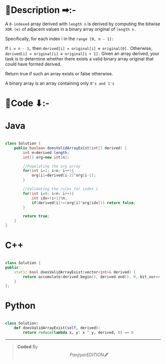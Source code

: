 # 📍Description ➡:-
<!-- Describe your first thoughts on how to solve this problem. -->
A `0-indexed` array derived with `length n` is derived by computing the bitwise `XOR (⊕)` of adjacent values in a binary array original of `length n.`

Specifically, for each index i in the `range [0, n - 1]:`

If `i = n - 1,` then `derived[i] = original[i] ⊕ original[0].`
Otherwise, `derived[i] = original[i] ⊕ original[i + 1].`
Given an array derived, your task is to determine whether there exists a valid binary array original that could have formed derived.

Return true if such an array exists or false otherwise.

A binary array is an array containing only `0's and 1's`


# 📝Code ⬇:-



# Java
```java []

class Solution {
    public boolean doesValidArrayExist(int[] derived) {
        int n=derived.length;
        int[] org=new int[n];

        //Populating the org array
        for(int i=1; i<n; i++){
            org[i]=derived[i-1]^org[i-1];
        }

        //Validating the rules for index i
        for(int i=0; i<n; i++){
            int idx=(i+1)%n;
            if(derived[i]!=(org[i]^org[idx])) return false;
        }

        return true;
    }
}

```

# C++
``` cpp []

class Solution {
public:
    static bool doesValidArrayExist(vector<int>& derived) {
        return accumulate(derived.begin(), derived.end(), 0, bit_xor<>())==0;
    }
};
```

# Python
``` python []

class Solution:
    def doesValidArrayExist(self, derived):
        return reduce(lambda x, y: x ^ y, derived, 0) == 0
```

---

>    **Coded** By $$Panjiyar EDITION 🖋  $$

               
